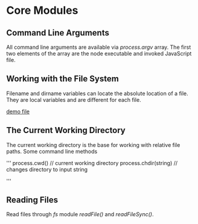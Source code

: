 # Core Modules
## Command Line Arguments
All command line arguments are available via *process.argv* array.
The first two elements of the array are the node executable and invoked JavaScript file.
## Working with the File System
Filename and dirname variables can locate the absolute location of a file. They are local variables and are different for each file.

[demo file](argv-demo.js)
## The Current Working Directory
The current working directory is the base for working with relative file paths.
Some command line methods

'''
process.cwd() // current working directory
process.chdir(string) // changes directory to input string

'''
## Reading Files
Read files through *fs* module *readFile()* and *readFileSync()*.
